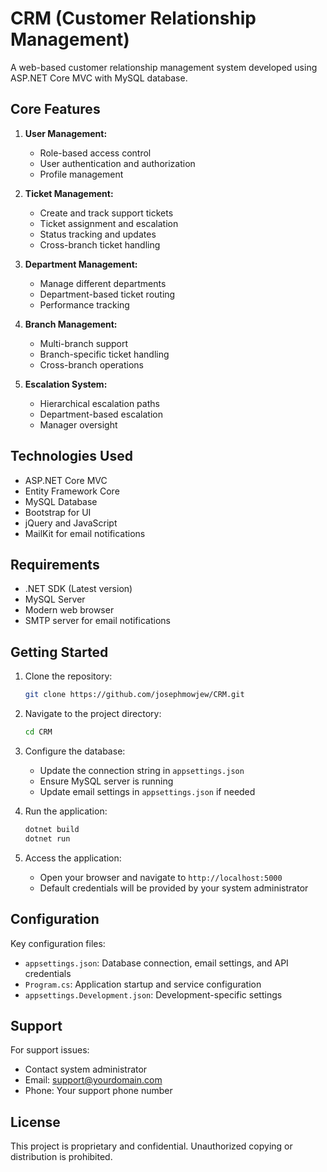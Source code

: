 # CRM (Customer Relationship Management)

A web-based customer relationship management system developed using ASP.NET Core MVC with MySQL database.

## Core Features

1. **User Management:**
   - Role-based access control
   - User authentication and authorization
   - Profile management

2. **Ticket Management:**
   - Create and track support tickets
   - Ticket assignment and escalation
   - Status tracking and updates
   - Cross-branch ticket handling

3. **Department Management:**
   - Manage different departments
   - Department-based ticket routing
   - Performance tracking

4. **Branch Management:**
   - Multi-branch support
   - Branch-specific ticket handling
   - Cross-branch operations

5. **Escalation System:**
   - Hierarchical escalation paths
   - Department-based escalation
   - Manager oversight

## Technologies Used

- ASP.NET Core MVC
- Entity Framework Core
- MySQL Database
- Bootstrap for UI
- jQuery and JavaScript
- MailKit for email notifications

## Requirements

- .NET SDK (Latest version)
- MySQL Server
- Modern web browser
- SMTP server for email notifications

## Getting Started

1. Clone the repository:
   ```bash
   git clone https://github.com/josephmowjew/CRM.git
   ```

2. Navigate to the project directory:
   ```bash
   cd CRM
   ```

3. Configure the database:
   - Update the connection string in `appsettings.json`
   - Ensure MySQL server is running
   - Update email settings in `appsettings.json` if needed

4. Run the application:
   ```bash
   dotnet build
   dotnet run
   ```

5. Access the application:
   - Open your browser and navigate to `http://localhost:5000`
   - Default credentials will be provided by your system administrator

## Configuration

Key configuration files:
- `appsettings.json`: Database connection, email settings, and API credentials
- `Program.cs`: Application startup and service configuration
- `appsettings.Development.json`: Development-specific settings

## Support

For support issues:
- Contact system administrator
- Email: support@yourdomain.com
- Phone: Your support phone number

## License

This project is proprietary and confidential. Unauthorized copying or distribution is prohibited.